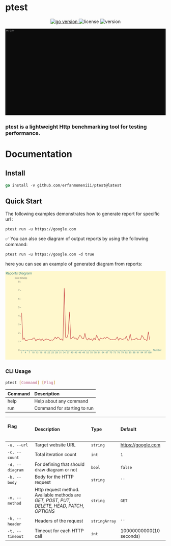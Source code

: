 # ptest
<p align="center">
<a href="https://pkg.go.dev/github.com/mehditeymorian/koi/v3?tab=doc"target="_blank">
    <img src="https://img.shields.io/badge/Go-1.19+-00ADD8?style=for-the-badge&logo=go" alt="go version" />
</a>

<img src="https://img.shields.io/badge/license-MIT-magenta?style=for-the-badge&logo=none" alt="license" />
<img src="https://img.shields.io/badge/Version-1.0.0-red?style=for-the-badge&logo=none" alt="version" />
</p>

<p align="center">
<img src="./assets/gif/ptest.gif" alt="ptest" />
</p>

### <b>ptest is a lightweight Http benchmarking tool for testing performance.</b>

# Documentation

## Install
``` go
go install -v github.com/erfanmomeniii/ptest@latest
```

## Quick Start

The following examples demonstrates how to generate report for specific url :
```
ptest run -u https://google.com
```

✅ You can also see diagram of output reports by using the following command:
```
ptest run -u https://google.com -d true
```
here you can see an example of generated diagram from reports:

<p align="center">
<img src="./assets/photo/diagram.png" alt="ptest" />
</p>

### CLI Usage

```bash
ptest [Command] [Flag]
```

| Command  | Description                   | 
|:---------|:------------------------------|
| help     | Help about any command        |
| run      | Command for starting to run   |


| <br>Flag             &nbsp;&nbsp;&nbsp;&nbsp;&nbsp;&nbsp;&nbsp;&nbsp;&nbsp;&nbsp;&nbsp;&nbsp;&nbsp;&nbsp;&nbsp;&nbsp; &nbsp;&nbsp;&nbsp;&nbsp;&nbsp;&nbsp;&nbsp;&nbsp;&nbsp;&nbsp; | Description                                                                                | Type          | Default                 |
|:-------------------------------------------------------------------------------------------------------------------------------------------------------------------------------|:-------------------------------------------------------------------------------------------|:--------------|:------------------------|
| `-u, --url`                                                                                                                                                                    | Target website URL                                                                         | `string`      | https://google.com      |
| `-c, --count`                                                                                                                                                                  | Total iteration count                                                                      | `int`         | `1`                     |
| `-d, --diagram`                                                                                                                                                                | For defining that should draw diagram or not                                               | `bool`        | `false`                 |
| `-b, --body`                                                                                                                                                                   | Body for the HTTP request                                                                  | `string`      | `''`                    |
| `-m, --method`                                                                                                                                                                 | Http request method. Available methods  are *GET, POST, PUT, DELETE, HEAD, PATCH, OPTIONS* | `string`      | `GET`                   |
| `-h, --header`                                                                                                                                                                 | Headers of the request                                                                     | `stringArray` | `''`                    |
| `-t, --timeout`                                                                                                                                                                | Timeout for each HTTP call                                                                 | `int`         | 10000000000(10 seconds) |
